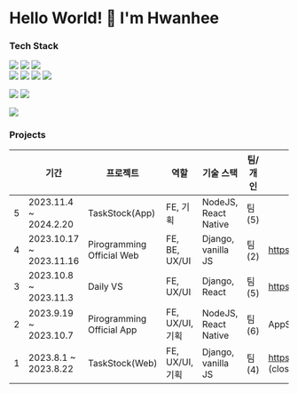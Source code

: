 # Hello World! 👋 I'm Hwanhee

### Tech Stack 
<p>
	<img src="https://img.shields.io/badge/HTML5-E34F26?style=for-the-badge&logo=HTML5&logoColor=white"/>
	<img src="https://img.shields.io/badge/CSS3-1572B6?style=for-the-badge&logo=CSS3&logoColor=white"/>
	<img src="https://img.shields.io/badge/sass-CC6699?style=for-the-badge&logo=sass&logoColor=white"></br>
	<img src="https://img.shields.io/badge/JavaScript-F7DF1E?style=for-the-badge&logo=JavaScript&logoColor=black"/>
	<img src="https://img.shields.io/badge/TypeScript-3178C6?style=for-the-badge&logo=Typescript&logoColor=white"/>
	<img src="https://img.shields.io/badge/React-61DAFB?style=for-the-badge&logo=React&logoColor=black"/>
	<img src="https://img.shields.io/badge/React Native-61DAFB?style=for-the-badge&logo=React&logoColor=black"/>
</p>	
<p>
<!-- 	<img src="https://img.shields.io/badge/Python-3776AB.svg?&style=for-the-badge&logo=Python&logoColor=white"/> -->
	<img src="https://img.shields.io/badge/Django-092E20.svg?&style=for-the-badge&logo=Django&logoColor=white"/>
	<img src="https://img.shields.io/badge/NodeJS-339933.svg?&style=for-the-badge&logo=Node.js&logoColor=white"/>
	
</p>
<p>
	<img src="https://img.shields.io/badge/Git-F05032.svg?&style=for-the-badge&logo=Git&logoColor=white"/>
<!-- <p>
	<img src="https://img.shields.io/badge/C-A8B9CC.svg?&style=for-the-badge&logo=C&logoColor=white"/>
	<img src="https://img.shields.io/badge/Java-007396?style=for-the-badge&logo=OpenJDK&logoColor=white"/>
</p> -->

### Projects
| | 기간 | 프로젝트 | 역할 | 기술 스택 | 팀/개인 | Release | 
| --- | --- | --- | --- | --- | --- | --- |
| 5 | 2023.11.4 ~ 2024.2.20 | TaskStock(App) | FE, 기획 | NodeJS, React Native | 팀(5) | 
| 4 | 2023.10.17 ~ 2023.11.16 | Pirogramming Official Web | FE, BE, UX/UI | Django, vanilla JS | 팀(2) | https://pirogramming.com/ |
| 3 | 2023.10.8 ~ 2023.11.3 | Daily VS | FE, UX/UI | Django, React | 팀(5)| https://daily-vs.com/ |
| 2 | 2023.9.19 ~ 2023.10.7 | Pirogramming Official App | FE, UX/UI, 기획 | NodeJS, React Native | 팀(6) | AppStore, PlayStore
| 1 | 2023.8.1 ~ 2023.8.22 | TaskStock(Web) | FE, UX/UI, 기획 | Django, vanilla JS | 팀(4) | https://task-stock.com/ (closed) |

<!-- ![](https://gh-hits.nomadcoders.workers.dev/view?username=hwanheejung) -->

<!-- ### Tools used 
<p>
	<img src="https://img.shields.io/badge/Git-F05032.svg?&style=for-the-badge&logo=Git&logoColor=white"/>
	<img src="https://img.shields.io/badge/PyCharm-000000.svg?&style=for-the-badge&logo=PyCharm&logoColor=white"/>
	<img src="https://img.shields.io/badge/VisualStudio-5C2D91.svg?&style=for-the-badge&logo=VisualStudio&logoColor=white"/>
	<img src="https://img.shields.io/badge/Eclipse-2C2255?style=for-the-badge&logo=EclipseIDE&logoColor=white"/>
	<img src="https://img.shields.io/badge/VisualStudioCode-007ACC?style=for-the-badge&logo=VisualStudioCode&logoColor=white"/>
</p>
<hr> -->

<!-- ## BJ profile	
[![Solved.ac Profile](http://mazassumnida.wtf/api/v2/generate_badge?boj=hwanheejung)](https://solved.ac/hwanheejung/)
 -->

